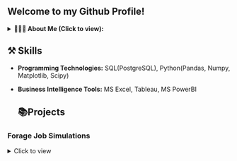 ## Welcome to my Github Profile!
<details>
<summary><b> 🙋🏽‍♂ About Me (Click to view): </b></summary>
  <p> 
I'm a Data analyst keen to answer business questions by analyzing data for business growth. I have a background in Research and Information Technology, Library and Information to be precise with strong Information Technology skills honed through my work experience as a Librarian for over 12 years. 

A skilled data analyst with industry experience in collecting, organizing, reporting, analyzing, visualizing, interpreting and disseminating analytical findings.i am  Creative in finding solutions to problems and determining modifications for optimal use of organizational data. Organized and timely in providing staff, departmental members, and executive management with reports on specific data findings and their impact on organizational growth and success.

Currently, I freelance for organizations and individuals in data analytics-related projects.

I have excellent analytical skills and attention to detail and I am great at working in teams. I am happy working alone with my head deep in numbers or working as a motivated part of a team to consistently contribute to team efforts and organizational improvements. I am open-minded and focused on new developments in my field. 
   
  </p>
 </details>

 ## ⚒️ Skills
- **Programming Technologies:** SQL(PostgreSQL), Python(Pandas, Numpy, Matplotlib, Scipy)
 
- **Business Intelligence Tools:** MS Excel, Tableau, MS PowerBI

   ## 📚Projects

### Forage Job Simulations 
 <details>
   <summary> Click to view
   </summary>
  <ul>
    <li><a href =""> Accenture - North America, Virtual Job Simulation
    </a>  
    </li>
  </ul>
  </details>


